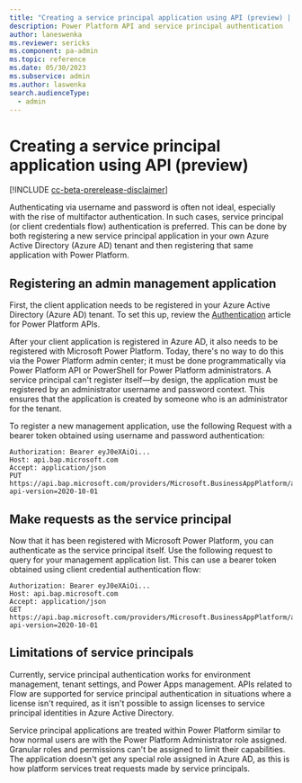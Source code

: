 ```yaml
---
title: "Creating a service principal application using API (preview) | Microsoft Docs"
description: Power Platform API and service principal authentication
author: laneswenka
ms.reviewer: sericks
ms.component: pa-admin
ms.topic: reference
ms.date: 05/30/2023
ms.subservice: admin
ms.author: laswenka
search.audienceType: 
  - admin
---
```


# Creating a service principal application using API (preview) 

[!INCLUDE [cc-beta-prerelease-disclaimer](../includes/cc-beta-prerelease-disclaimer.md)]

Authenticating via username and password is often not ideal, especially with the rise of multifactor authentication.  In such cases, service principal (or client credentials flow) authentication is preferred.  This can be done by both registering a new service principal application in your own Azure Active Directory (Azure AD) tenant and then registering that same application with Power Platform.

## Registering an admin management application
First, the client application needs to be registered in your Azure Active Directory (Azure AD) tenant.  To set this up, review the [Authentication](programmability-authentication.md) article for Power Platform APIs.  

After your client application is registered in Azure AD, it also needs to be registered with Microsoft Power Platform.  Today, there's no way to do this via the Power Platform admin center; it must be done programmatically via Power Platform API or PowerShell for Power Platform administrators.  A service principal can't register itself—by design, the application must be registered by an administrator username and password context.  This ensures that the application is created by someone who is an administrator for the tenant.

To register a new management application, use the following Request with a bearer token obtained using username and password authentication:

```HTTP
Authorization: Bearer eyJ0eXAiOi...
Host: api.bap.microsoft.com
Accept: application/json
PUT https://api.bap.microsoft.com/providers/Microsoft.BusinessAppPlatform/adminApplications/{CLIENT_ID_FROM_AZURE_APP}?api-version=2020-10-01
```

## Make requests as the service principal 
Now that it has been registered with Microsoft Power Platform, you can authenticate as the service principal itself.  Use the following request to query for your management application list.  This can use a bearer token obtained using client credential authentication flow:

```HTTP
Authorization: Bearer eyJ0eXAiOi...
Host: api.bap.microsoft.com
Accept: application/json
GET https://api.bap.microsoft.com/providers/Microsoft.BusinessAppPlatform/adminApplications?api-version=2020-10-01
```

## Limitations of service principals
Currently, service principal authentication works for environment management, tenant settings, and Power Apps management.  APIs related to Flow are supported for service principal authentication in situations where a license isn't required, as it isn't possible to assign licenses to service principal identities in Azure Active Directory.

Service principal applications are treated within Power Platform similar to how normal users are with the Power Platform Administrator role assigned.  Granular roles and permissions can't be assigned to limit their capabilities.  The application doesn't get any special role assigned in Azure AD, as this is how platform services treat requests made by service principals.
